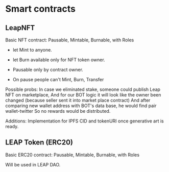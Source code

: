 # Smart contracts
## LeapNFT

Basic NFT contract: Pausable, Mintable, Burnable, with Roles

+ let Mint to anyone.
+ let Burn available only for NFT token owner.

+ Pausable only by contract owner.
- On pause people can't Mint, Burn, Transfer

Possible probs:
In case we eliminated stake, someone could publish Leap NFT on marketplace,
And for our BOT logic it will look like the owner been changed (because seller sent it into market place contract)
And after comparing new wallet address with BOT's data base, he would find pair wallet-twitter 
So no rewards would be distributed.

Additions:
Implementation for IPFS CID and tokenURI once generative art is ready. 

## LEAP Token (ERC20)

Basic ERC20 contract: Pausable, Mintable, Burnable, with Roles

Will be used in LEAP DAO.